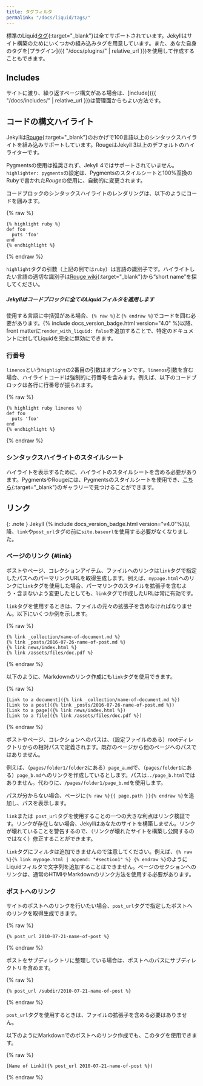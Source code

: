 ```yaml
---
title: タグフィルタ
permalink: "/docs/liquid/tags/"
---
```

<!-- ---
title: Tags Filters
permalink: "/docs/liquid/tags/"
--- -->

標準のLiquid[タグ](https://shopify.github.io/liquid/tags/control-flow/){:target="_blank"}は全てサポートされています。Jekyllはサイト構築のためにいくつかの組み込みタグを用意しています。また、あなた自身のタグを[プラグイン]({{ "/docs/plugins/" | relative_url }})を使用して作成することもできます。

<!-- All of the standard Liquid
[tags](https://shopify.github.io/liquid/tags/control-flow/) are supported.
Jekyll has a few built in tags to help you build your site. You can also create
your own tags using [plugins](/docs/plugins/). -->

## Includes

サイトに渡り、繰り返すページ構文がある場合は、[include]({{ "/docs/includes/" | relative_url }})は管理面からもよい方法です。

<!-- If you have page snippets that you use repeatedly across your site, an
[include](/docs/includes/) is the perfect way to make this more maintainable. -->

## コードの構文ハイライト
<!-- ## Code snippet highlighting -->

Jekyllは[Rouge](http://rouge.jneen.net){:target="_blank"}のおかげで100言語以上のシンタックスハイライトを組み込みサポートしています。RougeはJekyll 3以上のデフォルトのハイライターです。

<!-- Jekyll has built in support for syntax highlighting of over 100 languages
thanks to [Rouge](http://rouge.jneen.net). Rouge is the default highlighter
in Jekyll 3 and above.  -->

<div class="note warning">
  <p>Pygmentsの使用は推奨されず、Jekyll 4ではサポートされていません。<code>highlighter: pygments</code>の設定は、Pygmentsのスタイルシートと100%互換のRubyで書かれた<em>Rouge</em>の使用に、自動的に変更されます。
  </p>
  <!-- <p>Using Pygments has been deprecated and is not supported in
  Jekyll 4, the configuration setting <code>highlighter: pygments</code>
  now automatically falls back to using <em>Rouge</em> which is written in Ruby
  and 100% compatible with stylesheets for Pygments.</p> -->
</div>

コードブロックのシンタックスハイライトのレンダリングは、以下のようにコードを囲みます。

<!-- To render a code block with syntax highlighting, surround your code as follows: -->

{% raw %}
```liquid
{% highlight ruby %}
def foo
  puts 'foo'
end
{% endhighlight %}
```
{% endraw %}

`highlight`タグの引数（上記の例では`ruby`）は言語の識別子です。ハイライトしたい言語の適切な識別子は[Rouge
wiki](https://github.com/jayferd/rouge/wiki/List-of-supported-languages-and-lexers){:target="_blank"}から“short name”を探してください。

<!-- The argument to the `highlight` tag (`ruby` in the example above) is the
language identifier. To find the appropriate identifier to use for the language
you want to highlight, look for the “short name” on the [Rouge
wiki](https://github.com/jayferd/rouge/wiki/List-of-supported-languages-and-lexers). -->

<div class="note">
  <h5>Jekyllはコードブロックに全てのLiquidフィルタを適用します</h5>
  <!-- <h5>Jekyll processes all Liquid filters in code blocks</h5> -->
  <p>使用する言語に中括弧がある場合、<code>{&#37; raw &#37;}</code>と<code>{&#37; endraw &#37;}</code>でコードを囲む必要があります。{% include docs_version_badge.html version="4.0" %}以降、front matterに<code>render_with_liquid: false</code>を追加することで、特定のドキュメントに対してLiquidを完全に無効にできます。</p>
    <!-- <p>If you are using a language that contains curly braces, you
      will likely need to place <code>{&#37; raw &#37;}</code> and
      <code>{&#37; endraw &#37;}</code> tags around your code.
      Since {% include docs_version_badge.html version="4.0" %} you can add <code>render_with_liquid: false</code> in your front matter to disable Liquid entirely for a particular document.</p> -->
</div>

### 行番号
<!-- ### Line numbers -->

`linenos`という`highlight`の2番目の引数はオプションです。`linenos`引数を含む場合、ハイライトコードは強制的に行番号を含みます。例えば、以下のコードブロックは各行に行番号が振られます。

<!-- There is a second argument to `highlight` called `linenos` that is optional.
Including the `linenos` argument will force the highlighted code to include line
numbers. For instance, the following code block would include line numbers next
to each line: -->

{% raw %}
```liquid
{% highlight ruby linenos %}
def foo
  puts 'foo'
end
{% endhighlight %}
```
{% endraw %}

### シンタックスハイライトのスタイルシート
<!-- ### Stylesheets for syntax highlighting -->

ハイライトを表示するために、ハイライトのスタイルシートを含める必要があります。PygmentsやRougeには、Pygmentsのスタイルシートを使用でき、[こちら](http://help.farbox.com/pygments.html){:target="_blank"}のギャラリーで見つけることができます。

<!-- In order for the highlighting to show up, you’ll need to include a highlighting
stylesheet. For Pygments or Rouge you can use a stylesheet for Pygments, you
can find an example gallery [here](http://help.farbox.com/pygments.html). -->

## リンク
<!-- ## Links -->

{: .note }
Jekyll {% include docs_version_badge.html version="v4.0"%}以降、`link`や`post_url`タグの前に`site.baseurl`を使用する必要がなくなりました。

<!-- {: .note }
Since Jekyll {% include docs_version_badge.html version="v4.0"%} you don't need to prepend `link` and `post_url` tags with `site.baseurl` -->

### ページのリンク {#link}
<!-- ### Linking to pages {#link} -->

ポストやページ、コレクションアイテム、ファイルへのリンクは`link`タグで指定したパスへのパーマリンクURLを取得生成します。例えば、`mypage.html`へのリンクに`link`タグを使用した場合、パーマリンクのスタイルを拡張子を含むよう・含まないよう変更したとしても、`link`タグで作成したURLは常に有効です。

<!-- To link to a post, a page, collection item, or file, the `link` tag will generate the correct permalink URL for the path you specify. For example, if you use the `link` tag to link to `mypage.html`, even if you change your permalink style to include the file extension or omit it, the URL formed by the `link` tag will always be valid. -->

`link`タグを使用するときは、ファイルの元々の拡張子を含めなければなりません。以下にいくつか例を示します。

<!-- You must include the file's original extension when using the `link` tag. Here are some examples: -->

{% raw %}
```liquid
{% link _collection/name-of-document.md %}
{% link _posts/2016-07-26-name-of-post.md %}
{% link news/index.html %}
{% link /assets/files/doc.pdf %}
```
{% endraw %}

以下のように、Markdownのリンク作成にも`link`タグを使用できます。

<!-- You can also use the `link` tag to create a link in Markdown as follows: -->

{% raw %}
```liquid
[Link to a document]({% link _collection/name-of-document.md %})
[Link to a post]({% link _posts/2016-07-26-name-of-post.md %})
[Link to a page]({% link news/index.html %})
[Link to a file]({% link /assets/files/doc.pdf %})
```
{% endraw %}

ポストやページ、コレクションへのパスは、（設定ファイルのある）rootディレクトリからの相対パスで定義されます。既存のページから他のページへのパスではありません。

<!-- The path to the post, page, or collection is defined as the path relative to the root directory (where your config file is) to the file, not the path from your existing page to the other page. -->

例えば、（`pages/folder1/folder2`にある）`page_a.md`で、（`pages/folder1`にある）`page_b.md`へのリンクを作成しているとします。パスは`../page_b.html`ではありません。代わりに、`/pages/folder1/page_b.md`を使用します。

<!-- For example, suppose you're creating a link in `page_a.md` (stored in `pages/folder1/folder2`) to `page_b.md` (stored in  `pages/folder1`). Your path in the link would not be `../page_b.html`. Instead, it would be `/pages/folder1/page_b.md`. -->

パスが分からない場合、ページに`{% raw %}{{ page.path }}{% endraw %}`を追加し、パスを表示します。

<!-- If you're unsure of the path, add `{% raw %}{{ page.path }}{% endraw %}` to the page and it will display the path. -->

`link`または` post_url`タグを使用することの一つの大きな利点はリンク検証です。リンクが存在しない場合、Jekyllはあなたのサイトを構築しません。リンクが壊れていることを警告するので、（リンクが壊れたサイトを構築し公開するのではなく）修正することができます。

<!-- One major benefit of using the `link` or `post_url` tag is link validation. If the link doesn't exist, Jekyll won't build your site. This is a good thing, as it will alert you to a broken link so you can fix it (rather than allowing you to build and deploy a site with broken links). -->

`link`タグにフィルタは追加できませんので注意してください。例えば、`{% raw %}{% link mypage.html | append: "#section1" %} {% endraw %}`のようにLiquidフィルタで文字列を追加することはできません。ページのセクションへのリンクは、通常のHTMlやMarkdownのリンク方法を使用する必要があります。

<!-- Note you cannot add filters to `link` tags. For example, you cannot append a string using Liquid filters, such as `{% raw %}{% link mypage.html | append: "#section1" %} {% endraw %}`. To link to sections on a page, you will need to use regular HTML or Markdown linking techniques. -->

### ポストへのリンク
<!-- ### Linking to posts -->

サイトのポストへのリンクを行いたい場合、`post_url`タグで指定したポストへのリンクを取得生成できます。

<!-- If you want to include a link to a post on your site, the `post_url` tag will generate the correct permalink URL for the post you specify. -->

{% raw %}
```liquid
{% post_url 2010-07-21-name-of-post %}
```
{% endraw %}

ポストをサブディレクトリに整理している場合は、ポストへのパスにサブディレクトリを含めます。

<!-- If you organize your posts in subdirectories, you need to include subdirectory path to the post: -->

{% raw %}
```liquid
{% post_url /subdir/2010-07-21-name-of-post %}
```
{% endraw %}

`post_url`タグを使用するときは、ファイルの拡張子を含める必要はありません。

<!-- There is no need to include the file extension when using the `post_url` tag. -->

以下のようにMarkdownでのポストへのリンク作成でも、このタグを使用できます。

<!-- You can also use this tag to create a link to a post in Markdown as follows: -->

{% raw %}
```liquid
[Name of Link]({% post_url 2010-07-21-name-of-post %})
```
{% endraw %}
